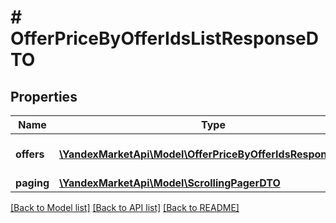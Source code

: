 # # OfferPriceByOfferIdsListResponseDTO

## Properties

Name | Type | Description | Notes
------------ | ------------- | ------------- | -------------
**offers** | [**\YandexMarketApi\Model\OfferPriceByOfferIdsResponseDTO[]**](OfferPriceByOfferIdsResponseDTO.md) | Страница списка цен. |
**paging** | [**\YandexMarketApi\Model\ScrollingPagerDTO**](ScrollingPagerDTO.md) |  | [optional]

[[Back to Model list]](../../README.md#models) [[Back to API list]](../../README.md#endpoints) [[Back to README]](../../README.md)
